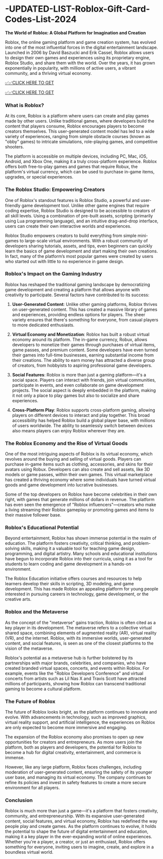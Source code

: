 # -UPDATED-LIST-Roblox-Gift-Card-Codes-List-2024


**The World of Roblox: A Global Platform for Imagination and Creation**

Roblox, the online gaming platform and game creation system, has evolved into one of the most influential forces in the digital entertainment landscape. Launched in 2006 by David Baszucki and Erik Cassel, Roblox allows users to design their own games and experiences using its proprietary engine, Roblox Studio, and share them with the world. Over the years, it has grown exponentially in popularity, with millions of active users, a vibrant community, and a thriving virtual economy.



[✅✅CLICK HERE TO GET](https://tinyurl.com/m5vdyh89)

[✅✅CLICK HERE TO GET](https://tinyurl.com/m5vdyh89)

### What is Roblox?

At its core, Roblox is a platform where users can create and play games made by other users. Unlike traditional games, where developers build the content that players consume, Roblox encourages players to become creators themselves. This user-generated content model has led to a wide variety of experiences, ranging from simple obstacle courses (known as "obby" games) to intricate simulations, role-playing games, and competitive shooters.

The platform is accessible on multiple devices, including PC, Mac, iOS, Android, and Xbox One, making it a truly cross-platform experience. Roblox offers both free-to-play games and games that require Robux, the platform's virtual currency, which can be used to purchase in-game items, upgrades, or special experiences.

### The Roblox Studio: Empowering Creators

One of Roblox's standout features is Roblox Studio, a powerful and user-friendly game development tool. Unlike other game engines that require coding expertise, Roblox Studio is designed to be accessible to creators of all skill levels. Using a combination of pre-built assets, scripting (primarily using Lua programming language), and an intuitive drag-and-drop interface, users can create their own interactive worlds and experiences.

Roblox Studio empowers creators to build everything from simple mini-games to large-scale virtual environments. With a robust community of developers sharing tutorials, assets, and tips, even beginners can quickly learn the basics of game development and start making their own creations. In fact, many of the platform’s most popular games were created by users who started out with little to no experience in game design.

### Roblox's Impact on the Gaming Industry

Roblox has reshaped the traditional gaming landscape by democratizing game development and creating a platform that allows anyone with creativity to participate. Several factors have contributed to its success:

1. **User-Generated Content**: Unlike other gaming platforms, Roblox thrives on user-generated content. This has created a massive library of games and experiences, providing endless options for players. The sheer variety ensures that there's something for everyone, from casual players to more dedicated enthusiasts.

2. **Virtual Economy and Monetization**: Roblox has built a robust virtual economy around its platform. The in-game currency, Robux, allows developers to monetize their games through purchases of virtual items, game passes, and premium content. Some developers have even turned their games into full-time businesses, earning substantial income from their creations. The ability to earn money has attracted a diverse group of creators, from hobbyists to aspiring professional game developers.

3. **Social Features**: Roblox is more than just a gaming platform—it's a social space. Players can interact with friends, join virtual communities, participate in events, and even collaborate on game development projects. The social aspect is deeply embedded in the platform, making it not only a place to play games but also to socialize and share experiences.

4. **Cross-Platform Play**: Roblox supports cross-platform gaming, allowing players on different devices to interact and play together. This broad accessibility has helped Roblox build a global player base, with millions of users worldwide. The ability to seamlessly switch between devices also means players can enjoy Roblox wherever they are.

### The Roblox Economy and the Rise of Virtual Goods

One of the most intriguing aspects of Roblox is its virtual economy, which revolves around the buying and selling of virtual goods. Players can purchase in-game items such as clothing, accessories, and skins for their avatars using Robux. Developers can also create and sell assets, like 3D models or game passes, within their own games. This virtual marketplace has created a thriving economy where some individuals have turned virtual goods and game development into lucrative businesses.

Some of the top developers on Roblox have become celebrities in their own right, with games that generate millions of dollars in revenue. The platform has even seen the emergence of "Roblox influencers"—creators who make a living streaming their Roblox gameplay or promoting games and items to their massive follower base.

### Roblox's Educational Potential

Beyond entertainment, Roblox has shown immense potential in the realm of education. The platform fosters creativity, critical thinking, and problem-solving skills, making it a valuable tool for teaching game design, programming, and digital artistry. Many schools and educational institutions have begun to incorporate Roblox into their curricula, using it as a tool for students to learn coding and game development in a hands-on environment.

The Roblox Education initiative offers courses and resources to help learners develop their skills in scripting, 3D modeling, and game development. This has made Roblox an appealing platform for young people interested in pursuing careers in technology, game development, or the creative arts.

### Roblox and the Metaverse

As the concept of the "metaverse" gains traction, Roblox is often cited as a key player in its development. The metaverse refers to a collective virtual shared space, combining elements of augmented reality (AR), virtual reality (VR), and the internet. Roblox, with its immersive worlds, user-generated content, and social features, is seen as one of the closest platforms to the vision of the metaverse.

Roblox's potential as a metaverse hub is further bolstered by its partnerships with major brands, celebrities, and companies, who have created branded virtual spaces, concerts, and events within Roblox. For example, events like the "Roblox Developers Conference" and virtual concerts from artists such as Lil Nas X and Travis Scott have attracted millions of participants, showing how Roblox can transcend traditional gaming to become a cultural platform.

### The Future of Roblox

The future of Roblox looks bright, as the platform continues to innovate and evolve. With advancements in technology, such as improved graphics, virtual reality support, and artificial intelligence, the experiences on Roblox are only expected to become more immersive and engaging.

The expansion of the Roblox economy also promises to open up new opportunities for creators and entrepreneurs. As more users join the platform, both as players and developers, the potential for Roblox to become a hub for digital creativity, entertainment, and commerce is immense.

However, like any large platform, Roblox faces challenges, including moderation of user-generated content, ensuring the safety of its younger user base, and managing its virtual economy. The company continues to refine its policies and invest in safety features to create a more secure environment for all players.

### Conclusion

Roblox is much more than just a game—it's a platform that fosters creativity, community, and entrepreneurship. With its expansive user-generated content, social features, and virtual economy, Roblox has redefined the way people play and create games. As the platform continues to evolve, it holds the potential to shape the future of digital entertainment and education, making it a key player in the ever-expanding world of online experiences. Whether you're a player, a creator, or just an enthusiast, Roblox offers something for everyone, inviting users to imagine, create, and explore in a boundless virtual world.
